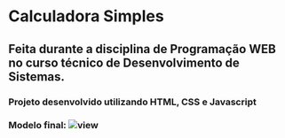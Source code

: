# Calculadora Simples 
## Feita durante a disciplina de Programação WEB no curso técnico de Desenvolvimento de Sistemas.

### Projeto desenvolvido utilizando HTML, CSS e Javascript

### Modelo final:  ![view](C:\Users\isael\Documents\Desenvolvimento-de-Sistemas\Curso-Técnico\2º-Semestre\Programação-WEB\Calculadora-JS\view.png)

